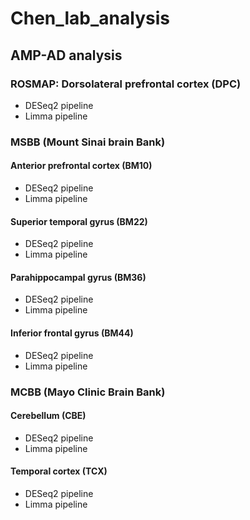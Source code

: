 # Chen_lab_analysis

## AMP-AD analysis
### ROSMAP: Dorsolateral prefrontal cortex (DPC)
+ DESeq2 pipeline
+ Limma pipeline
### MSBB (Mount Sinai brain Bank)
#### Anterior prefrontal cortex (BM10)
+ DESeq2 pipeline
+ Limma pipeline
#### Superior temporal gyrus (BM22)
+ DESeq2 pipeline
+ Limma pipeline
#### Parahippocampal gyrus (BM36)
+ DESeq2 pipeline
+ Limma pipeline
#### Inferior frontal gyrus (BM44)
+ DESeq2 pipeline
+ Limma pipeline
### MCBB (Mayo Clinic Brain Bank)
#### Cerebellum (CBE)
+ DESeq2 pipeline
+ Limma pipeline
#### Temporal cortex (TCX)
+ DESeq2 pipeline
+ Limma pipeline

